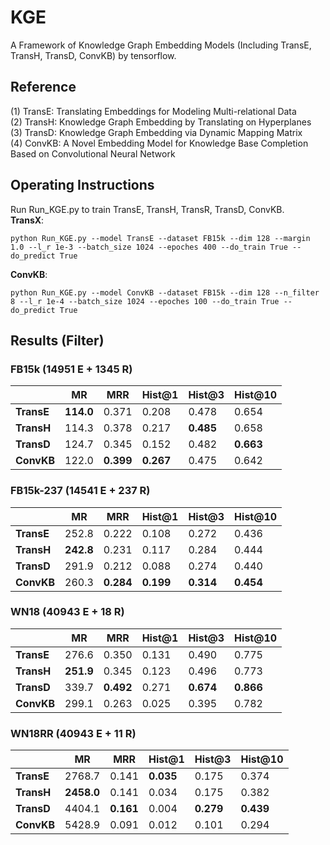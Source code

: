 # KGE
A Framework of Knowledge Graph Embedding Models (Including TransE, TransH, TransD, ConvKB) by tensorflow.

## Reference
(1) TransE: Translating Embeddings for Modeling Multi-relational Data   
(2) TransH: Knowledge Graph Embedding by Translating on Hyperplanes  
(3) TransD: Knowledge Graph Embedding via Dynamic Mapping Matrix  
(4) ConvKB: A Novel Embedding Model for Knowledge Base Completion Based on Convolutional Neural Network  

## Operating Instructions
Run Run_KGE.py to train TransE, TransH, TransR, TransD, ConvKB.  
**TransX**:   
```
python Run_KGE.py --model TransE --dataset FB15k --dim 128 --margin 1.0 --l_r 1e-3 --batch_size 1024 --epoches 400 --do_train True --do_predict True
```
**ConvKB**:  
```
python Run_KGE.py --model ConvKB --dataset FB15k --dim 128 --n_filter 8 --l_r 1e-4 --batch_size 1024 --epoches 100 --do_train True --do_predict True
```

## Results (Filter)      
### FB15k (14951 E + 1345 R)
|            | **MR** | **MRR** |**Hist@1**|**Hist@3**|**Hist@10**|
|     --     |   --   |    --   |    --    |    --    |    --     |
| **TransE** | **114.0** | 0.371 | 0.208 | 0.478 | 0.654 |
| **TransH** | 114.3 | 0.378 | 0.217 | **0.485** | 0.658 |
| **TransD** | 124.7 | 0.345 | 0.152 | 0.482 | **0.663** |
| **ConvKB** | 122.0 | **0.399** | **0.267** | 0.475 | 0.642 |

### FB15k-237 (14541 E + 237 R)
|            | **MR** | **MRR** |**Hist@1**|**Hist@3**|**Hist@10**|
|     --     |   --   |    --   |    --    |    --    |    --     |
| **TransE** | 252.8 | 0.222 | 0.108 | 0.272 | 0.436 |
| **TransH** | **242.8** | 0.231 | 0.117 | 0.284 | 0.444 |
| **TransD** | 291.9 | 0.212 | 0.088 | 0.274 | 0.440 |
| **ConvKB** | 260.3 | **0.284** | **0.199** | **0.314** | **0.454** |

### WN18 (40943 E + 18 R)
|            | **MR** | **MRR** |**Hist@1**|**Hist@3**|**Hist@10**|
|     --     |   --   |    --   |    --    |    --    |    --     |
| **TransE** | 276.6 | 0.350 | 0.131 | 0.490 | 0.775 |
| **TransH** | **251.9** | 0.345 | 0.123 | 0.496 | 0.773 |
| **TransD** | 339.7 | **0.492** | 0.271 | **0.674** | **0.866** |
| **ConvKB** | 299.1 | 0.263 | 0.025 | 0.395 | 0.782 |

### WN18RR (40943 E + 11 R)
|            | **MR** | **MRR** |**Hist@1**|**Hist@3**|**Hist@10**|
|     --     |   --   |    --   |    --    |    --    |    --     |
| **TransE** | 2768.7 | 0.141 | **0.035** | 0.175 | 0.374 |
| **TransH** | **2458.0** | 0.141 | 0.034 | 0.175 | 0.382 |
| **TransD** | 4404.1 | **0.161** | 0.004 | **0.279** | **0.439** |
| **ConvKB** | 5428.9 | 0.091 | 0.012 | 0.101 | 0.294 |
